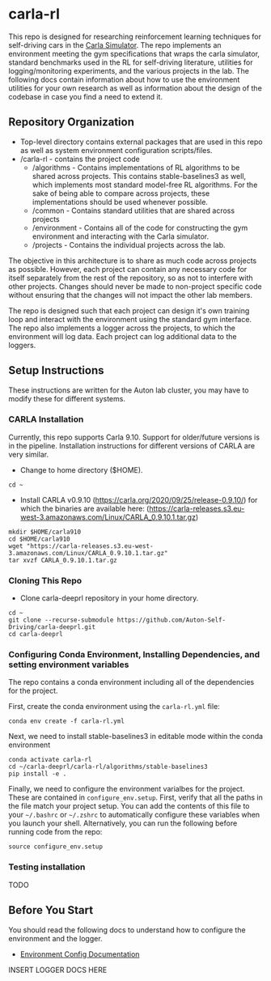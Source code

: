 # carla-rl
This repo is designed for researching reinforcement learning techniques for self-driving cars in the [Carla Simulator](https://carla.org/). The repo implements an environment meeting the gym specifications that wraps the carla simulator, standard benchmarks used in the RL for self-driving literature, utilities for logging/monitoring experiments, and the various projects in the lab. The following docs contain information about how to use the environment utilities for your own research as well as information about the design of the codebase in case you find a need to extend it.

## Repository Organization
* Top-level directory contains external packages that are used in this repo as well as system environment configuration scripts/files.
* /carla-rl - contains the project code
    * /algorithms - Contains implementations of RL algorithms to be shared across projects. This contains stable-baselines3 as well, which implements most standard model-free RL algorithms. For the sake of being able to compare across projects, these implementations should be used whenever possible.
    * /common - Contains standard utilities that are shared across projects
    * /environment - Contains all of the code for constructing the gym environment and interacting with the Carla simulator.
    * /projects - Contains the individual projects across the lab.

The objective in this architecture is to share as much code across projects as possible. However, each project can contain any necessary code for itself separately from the rest of the repository, so as not to interfere with other projects. Changes should never be made to non-project specific code without ensuring that the changes will not impact the other lab members.

The repo is designed such that each project can design it's own training loop and interact with the environment using the standard gym interface. The repo also implements a logger across the projects, to which the environment will log data. Each project can log additional data to the loggers.

## Setup Instructions
These instructions are written for the Auton lab cluster, you may have to modify these for different systems.

### CARLA Installation
Currently, this repo supports Carla 9.10. Support for older/future versions is in the pipeline. Installation instructions for different versions of CARLA are very similar.

* Change to home directory ($HOME).

```
cd ~
```

* Install CARLA v0.9.10 (https://carla.org/2020/09/25/release-0.9.10/) for which the binaries are available here: (https://carla-releases.s3.eu-west-3.amazonaws.com/Linux/CARLA_0.9.10.1.tar.gz)

```
mkdir $HOME/carla910
cd $HOME/carla910
wget "https://carla-releases.s3.eu-west-3.amazonaws.com/Linux/CARLA_0.9.10.1.tar.gz"
tar xvzf CARLA_0.9.10.1.tar.gz
```

### Cloning This Repo
* Clone carla-deeprl repository in your home directory.
```
cd ~
git clone --recurse-submodule https://github.com/Auton-Self-Driving/carla-deeprl.git
cd carla-deeprl
```

### Configuring Conda Environment, Installing Dependencies, and setting environment variables
The repo contains a conda environment including all of the dependencies for the project.

First, create the conda environment using the `carla-rl.yml` file:
```
conda env create -f carla-rl.yml
```

Next, we need to install stable-baselines3 in editable mode within the conda environment
```
conda activate carla-rl
cd ~/carla-deeprl/carla-rl/algorithms/stable-baselines3
pip install -e .
```

Finally, we need to configure the environment varialbes for the project. These are contained in `configure_env.setup`. First, verify that all the paths in the file match your project setup. You can add the contents of this file to your `~/.bashrc` or `~/.zshrc` to automatically configure these variables when you launch your shell. Alternatively, you can run the following before running code from the repo:
```
source configure_env.setup
```

### Testing installation
TODO


## Before You Start
You should read the following docs to understand how to configure the environment and the logger.
* [Environment Config Documentation](/carla-rl/environment/config/README.md)

INSERT LOGGER DOCS HERE

